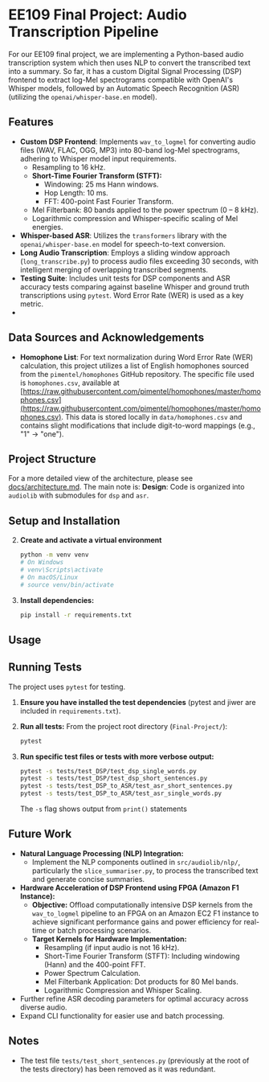 # EE109 Final Project: Audio Transcription Pipeline

For our EE109 final project, we are implementing a Python-based audio transcription system which then uses NLP to convert the transcribed text into a summary. So far, it has a custom Digital Signal Processing (DSP) frontend to extract log-Mel spectrograms compatible with OpenAI's Whisper models, followed by an Automatic Speech Recognition (ASR) (utilizing the `openai/whisper-base.en` model). 

## Features

*   **Custom DSP Frontend**: Implements `wav_to_logmel` for converting audio files (WAV, FLAC, OGG, MP3) into 80-band log-Mel spectrograms, adhering to Whisper model input requirements.
    *   Resampling to 16 kHz.
    *   **Short-Time Fourier Transform (STFT):**
        *   Windowing: 25 ms Hann windows.
        *   Hop Length: 10 ms.
        *   FFT: 400-point Fast Fourier Transform.
    *   Mel Filterbank: 80 bands applied to the power spectrum (0 – 8 kHz).
    *   Logarithmic compression and Whisper-specific scaling of Mel energies.
*   **Whisper-based ASR**: Utilizes the `transformers` library with the `openai/whisper-base.en` model for speech-to-text conversion.
*   **Long Audio Transcription**: Employs a sliding window approach (`long_transcribe.py`) to process audio files exceeding 30 seconds, with intelligent merging of overlapping transcribed segments.
*   **Testing Suite**: Includes unit tests for DSP components and ASR accuracy tests comparing against baseline Whisper and ground truth transcriptions using `pytest`. Word Error Rate (WER) is used as a key metric.
*   

## Data Sources and Acknowledgements

*   **Homophone List**: For text normalization during Word Error Rate (WER) calculation, this project utilizes a list of English homophones sourced from the `pimentel/homophones` GitHub repository. The specific file used is `homophones.csv`, available at [https://raw.githubusercontent.com/pimentel/homophones/master/homophones.csv](https://raw.githubusercontent.com/pimentel/homophones/master/homophones.csv). This data is stored locally in `data/homophones.csv` and contains slight modifications that include digit-to-word mappings (e.g., "1" -> "one").

## Project Structure
For a more detailed view of the architecture, please see [docs/architecture.md](docs/architecture.md). The main note is: 
**Design**: Code is organized into `audiolib` with submodules for `dsp` and `asr`.

## Setup and Installation

2.  **Create and activate a virtual environment**
    ```bash
    python -m venv venv
    # On Windows
    # venv\Scripts\activate
    # On macOS/Linux
    # source venv/bin/activate
    ```

3.  **Install dependencies:**
    ```bash
    pip install -r requirements.txt
    ```

## Usage

## Running Tests

The project uses `pytest` for testing.

1.  **Ensure you have installed the test dependencies** (pytest and jiwer are included in `requirements.txt`).

2.  **Run all tests:**
    From the project root directory (`Final-Project/`):
    ```bash
    pytest
    ```

3.  **Run specific test files or tests with more verbose output:**
    ```bash
    pytest -s tests/test_DSP/test_dsp_single_words.py
    pytest -s tests/test_DSP/test_dsp_short_sentences.py
    pytest -s tests/test_DSP_to_ASR/test_asr_short_sentences.py
    pytest -s tests/test_DSP_to_ASR/test_asr_single_words.py
    ```
    The `-s` flag shows output from `print()` statements

## Future Work

*   **Natural Language Processing (NLP) Integration:**
    *   Implement the NLP components outlined in `src/audiolib/nlp/`, particularly the `slice_summariser.py`, to process the transcribed text and generate concise summaries.
*   **Hardware Acceleration of DSP Frontend using FPGA (Amazon F1 Instance):**
    *   **Objective:** Offload computationally intensive DSP kernels from the `wav_to_logmel` pipeline to an FPGA on an Amazon EC2 F1 instance to achieve significant performance gains and power efficiency for real-time or batch processing scenarios.
    *   **Target Kernels for Hardware Implementation:**
        *   Resampling (if input audio is not 16 kHz).
        *   Short-Time Fourier Transform (STFT): Including windowing (Hann) and the 400-point FFT.
        *   Power Spectrum Calculation.
        *   Mel Filterbank Application: Dot products for 80 Mel bands.
        *   Logarithmic Compression and Whisper Scaling.
*   Further refine ASR decoding parameters for optimal accuracy across diverse audio.
*   Expand CLI functionality for easier use and batch processing.

## Notes
* The test file `tests/test_short_sentences.py` (previously at the root of the tests directory) has been removed as it was redundant.
